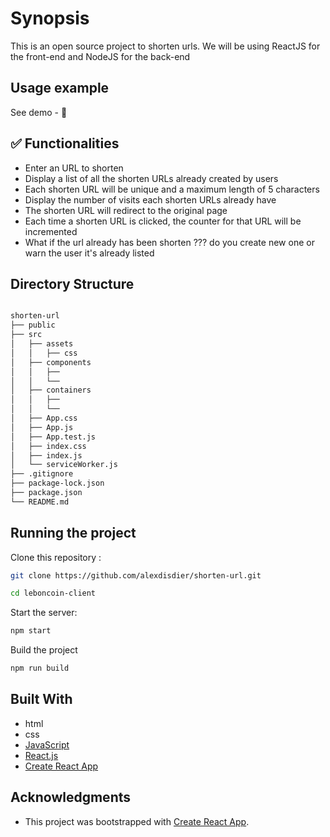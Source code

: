 # Synopsis

This is an open source project to shorten urls. We will be using ReactJS for the front-end and NodeJS for the back-end

## Usage example

See demo - 🚧

## ✅ Functionalities

- Enter an URL to shorten
- Display a list of all the shorten URLs already created by users
- Each shorten URL will be unique and a maximum length of 5 characters
- Display the number of visits each shorten URLs already have
- The shorten URL will redirect to the original page
- Each time a shorten URL is clicked, the counter for that URL will be incremented
- What if the url already has been shorten ??? do you create new one or warn the user it's already listed

## Directory Structure

```bash

shorten-url
├── public
├── src
│   ├── assets
│   │   ├── css
│   ├── components
│   │   ├──
│   │   └──
│   ├── containers
│   │   ├──
│   │   └──
│   ├── App.css
│   ├── App.js
│   ├── App.test.js
│   ├── index.css
│   ├── index.js
│   └── serviceWorker.js
├── .gitignore
├── package-lock.json
├── package.json
└── README.md

```

## Running the project

Clone this repository :

```bash
git clone https://github.com/alexdisdier/shorten-url.git

cd leboncoin-client
```

Start the server:

```bash
npm start
```

Build the project

```bash
npm run build
```

## Built With

- html
- css
- [JavaScript](https://developer.mozilla.org/bm/docs/Web/JavaScript)
- [React.js](https://reactjs.org/docs/hello-world.html)
- [Create React App](https://facebook.github.io/create-react-app/docs/getting-started)

## Acknowledgments

- This project was bootstrapped with [Create React App](https://github.com/facebook/create-react-app).
